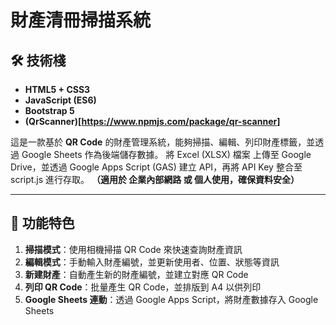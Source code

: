# 財產清冊掃描系統

## 🛠 技術棧
- **HTML5 + CSS3** 
- **JavaScript (ES6)** 
- **Bootstrap 5** 
- **(QrScanner)[https://www.npmjs.com/package/qr-scanner]**


這是一款基於 **QR Code** 的財產管理系統，能夠掃描、編輯、列印財產標籤，並透過 Google Sheets 作為後端儲存數據。
將 Excel (XLSX) 檔案 上傳至 Google Drive，並透過 Google Apps Script (GAS) 建立 API，再將 API Key 整合至 script.js 進行存取。
**（適用於 企業內部網路 或 個人使用，確保資料安全）**

---
## 🎯 **功能特色**
1. **掃描模式**：使用相機掃描 QR Code 來快速查詢財產資訊  
2. **編輯模式**：手動輸入財產編號，並更新使用者、位置、狀態等資訊  
3. **新建財產**：自動產生新的財產編號，並建立對應 QR Code  
4. **列印 QR Code**：批量產生 QR Code，並排版到 A4 以供列印  
5. **Google Sheets 連動**：透過 Google Apps Script，將財產數據存入 Google Sheets  


